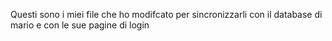 Questi sono i miei file che ho modifcato per sincronizzarli con il database di mario e con le sue pagine di login
